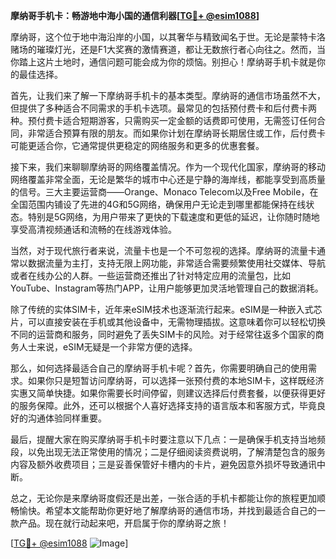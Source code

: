 **摩纳哥手机卡：畅游地中海小国的通信利器[[TG💪+ @esim1088](https://t.me/s/esim1088)]**

摩纳哥，这个位于地中海沿岸的小国，以其奢华与精致闻名于世。无论是蒙特卡洛赌场的璀璨灯光，还是F1大奖赛的激情赛道，都让无数旅行者心向往之。然而，当你踏上这片土地时，通信问题可能会成为你的烦恼。别担心！摩纳哥手机卡就是你的最佳选择。

首先，让我们来了解一下摩纳哥手机卡的基本类型。摩纳哥的通信市场虽然不大，但提供了多种适合不同需求的手机卡选项。最常见的包括预付费卡和后付费卡两种。预付费卡适合短期游客，只需购买一定金额的话费即可使用，无需签订任何合同，非常适合预算有限的朋友。而如果你计划在摩纳哥长期居住或工作，后付费卡可能更适合你，它通常提供更稳定的网络服务和更多的优惠套餐。

接下来，我们来聊聊摩纳哥的网络覆盖情况。作为一个现代化国家，摩纳哥的移动网络覆盖非常全面，无论是繁华的城市中心还是宁静的海岸线，都能享受到高质量的信号。三大主要运营商——Orange、Monaco Telecom以及Free Mobile，在全国范围内铺设了先进的4G和5G网络，确保用户无论走到哪里都能保持在线状态。特别是5G网络，为用户带来了更快的下载速度和更低的延迟，让你随时随地享受高清视频通话和流畅的在线游戏体验。

当然，对于现代旅行者来说，流量卡也是一个不可忽视的选择。摩纳哥的流量卡通常以数据流量为主打，支持无限上网功能，非常适合需要频繁使用社交媒体、导航或者在线办公的人群。一些运营商还推出了针对特定应用的流量包，比如YouTube、Instagram等热门APP，让用户能够更加灵活地管理自己的数据消耗。

除了传统的实体SIM卡，近年来eSIM技术也逐渐流行起来。eSIM是一种嵌入式芯片，可以直接安装在手机或其他设备中，无需物理插拔。这意味着你可以轻松切换不同的运营商和服务，同时避免了丢失SIM卡的风险。对于经常往返多个国家的商务人士来说，eSIM无疑是一个非常方便的选择。

那么，如何选择最适合自己的摩纳哥手机卡呢？首先，你需要明确自己的使用需求。如果你只是短暂访问摩纳哥，可以选择一张预付费的本地SIM卡，这样既经济实惠又简单快捷。如果你需要长时间停留，则建议选择后付费套餐，以便获得更好的服务保障。此外，还可以根据个人喜好选择支持的语言版本和客服方式，毕竟良好的沟通体验同样重要。

最后，提醒大家在购买摩纳哥手机卡时要注意以下几点：一是确保手机支持当地频段，以免出现无法正常使用的情况；二是仔细阅读资费说明，了解清楚包含的服务内容及额外收费项目；三是妥善保管好卡槽内的卡片，避免因意外损坏导致通讯中断。

总之，无论你是来摩纳哥度假还是出差，一张合适的手机卡都能让你的旅程更加顺畅愉快。希望本文能帮助你更好地了解摩纳哥的通信市场，并找到最适合自己的一款产品。现在就行动起来吧，开启属于你的摩纳哥之旅！

[[TG💪+ @esim1088](https://t.me/s/esim1088) ![Image](https://i.postimg.cc/4NQfJmqS/Snipaste-2025-05-13-00-14-12.png)]